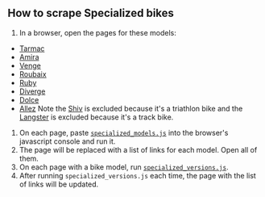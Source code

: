 ## How to scrape Specialized bikes

1. In a browser, open the pages for these models:
* [Tarmac](https://www.specialized.com/bikes/road/tarmac)
* [Amira](https://www.specialized.com/bikes/road/amira)
* [Venge](https://www.specialized.com/bikes/road/venge)
* [Roubaix](https://www.specialized.com/bikes/road/roubaix)
* [Ruby](https://www.specialized.com/bikes/road/ruby)
* [Diverge](https://www.specialized.com/bikes/road/diverge)
* [Dolce](https://www.specialized.com/bikes/road/dolce)
* [Allez](https://www.specialized.com/bikes/road/allez)
Note the  [Shiv](https://www.specialized.com/bikes/triathlon/shiv) is excluded because it's a triathlon bike and the
[Langster](https://www.specialized.com/bikes/road/langster) is excluded because it's a track bike.
1. On each page, paste [`specialized_models.js`](specialized_models.js) into the browser's javascript console and run it.
1. The page will be replaced with a list of links for each model. Open all of them.
1. On each page with a bike model, run [`specialized_versions.js`](specialized_versions.js).
1. After running `specialized_versions.js` each time, the page with the list of links will be updated.